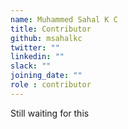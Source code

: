 ```yaml
---
name: Muhammed Sahal K C
title: Contributor
github: msahalkc
twitter: ""
linkedin: ""
slack: ""
joining_date: ""
role : contributor
---
```


Still waiting for this
